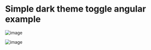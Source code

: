 # Simple dark theme toggle angular example

![image](https://github.com/skti-dev/auth-front-angular/assets/38216218/0c1512b3-d1ec-4873-9757-34f8735086a2)

![image](https://github.com/skti-dev/auth-front-angular/assets/38216218/3088a335-11ee-46e3-91aa-94c985c461a1)

